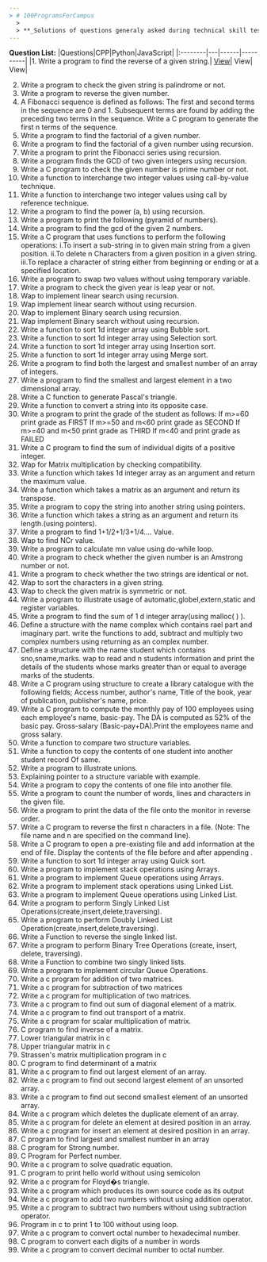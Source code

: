 ```yaml
---
> # 100ProgramsForCampus
  >
  > **_Solutions of questions generaly asked during technical skill test phase of campus recrutment process._**
---
```


**Question List:**
|Questions|CPP|Python|JavaScript|
|:--------|---|------|----------|
|1. Write a program to find the reverse of a given string.| [View](../blob/master/Cpp/1.ReverseOfString.cpp)| View| View|

2. Write a program to check the given string is palindrome or not.
3. Write a program to reverse the given number.
4. A Fibonacci sequence is defined as follows:
   The first and second terms in the sequence are 0 and 1. Subsequent terms are found
   by adding the preceding two terms in the sequence. Write a C program to generate the
   first n terms of the sequence.
5. Write a program to find the factorial of a given number.
6. Write a program to find the factorial of a given number using recursion.
7. Write a program to print the Fibonacci series using recursion.
8. Write a program finds the GCD of two given integers using recursion.
9. Write a C program to check the given number is prime number or not.
10. Write a function to interchange two integer values using call-by-value technique.
11. Write a function to interchange two integer values using call by reference technique.
12. Write a program to find the power (a, b) using recursion.
13. Write a program to print the following (pyramid of numbers).
14. Write a program to find the gcd of the given 2 numbers.
15. Write a C program that uses functions to perform the following operations:
    i.To insert a sub-string in to given main string from a given position.
    ii.To delete n Characters from a given position in a given string.
    iii.To replace a character of string either from beginning or ending or at a specified location.
16. Write a program to swap two values without using temporary variable.
17. Write a program to check the given year is leap year or not.
18. Wap to implement linear search using recursion.
19. Wap implement linear search without using recursion.
20. Wap to implement Binary search using recursion.
21. Wap implement Binary search without using recursion.
22. Write a function to sort 1d integer array using Bubble sort.
23. Write a function to sort 1d integer array using Selection sort.
24. Write a function to sort 1d integer array using Insertion sort.
25. Write a function to sort 1d integer array using Merge sort.
26. Write a program to find both the largest and smallest number of an array of integers.
27. Write a program to find the smallest and largest element in a two dimensional array.
28. Write a C function to generate Pascal's triangle.
29. Write a function to convert a string into its opposite case.
30. Write a program to print the grade of the student as follows:
    If m>=60 print grade as FIRST
    If m>=50 and m<60 print grade as SECOND
    If m>=40 and m<50 print grade as THIRD
    If m<40 and print grade as FAILED
31. Write a C program to find the sum of individual digits of a positive integer.
32. Wap for Matrix multiplication by checking compatibility.
33. Write a function which takes 1d integer array as an argument and return the maximum value.
34. Write a function which takes a matrix as an argument and return its transpose.
35. Write a program to copy the string into another string using pointers.
36. Write a function which takes a string as an argument and return its length.(using pointers).
37. Write a program to find 1+1/2+1/3+1/4.... Value.
38. Wap to find NCr value.
39. Write a program to calculate mn value using do-while loop.
40. Write a program to check whether the given number is an Amstrong number or not.
41. Write a program to check whether the two strings are identical or not.
42. Wap to sort the characters in a given string.
43. Wap to check the given matrix is symmetric or not.
44. Write a program to illustrate usage of automatic,globel,extern,static and register variables.
45. Write a program to find the sum of 1 d integer array(using malloc( ) ).
46. Define a structure with the name complex which contains rael part and imaginary part.
    write the functions to add, subtract and multiply two complex numbers using returning as an complex number.
47. Define a structure with the name student which contains sno,sname,marks.
    wap to read and n students information and print the details of the students whose marks greater than or equal to average marks of the students.
48. Write a C program using structure to create a library catalogue with the following fields;
    Access number,
    author's name,
    Title of the book,
    year of publication,
    publisher's name,
    price.
49. Write a C program to compute the monthly pay of 100 employees using each employee's name, basic-pay.
    The DA is computed as 52% of the basic pay. Gross-salary (Basic-pay+DA).Print the employees name and gross salary.
50. Write a function to compare two structure variables.
51. Write a function to copy the contents of one student into another student record Of same.
52. Write a program to illustrate unions.
53. Explaining pointer to a structure variable with example.
54. Write a program to copy the contents of one file into another file.
55. Write a program to count the number of words, lines and characters in the given file.
56. Write a program to print the data of the file onto the monitor in reverse order.
57. Write a C program to reverse the first n characters in a file. (Note: The file name and n are specified on the command line).
58. Write a C program to open a pre-existing file and add information at the end of file.
    Display the contents of the file before and after appending .
59. Write a function to sort 1d integer array using Quick sort.
60. Write a program to implement stack operations using Arrays.
61. Write a program to implement Queue operations using Arrays.
62. Write a program to implement stack operations using Linked List.
63. Write a program to implement Queue operations using Linked List.
64. Write a program to perform Singly Linked List Operations(create,insert,delete,traversing).
65. Write a program to perform Doubly Linked List Operation(create,insert,delete,traversing).
66. Write a Function to reverse the single linked list.
67. Write a program to perform Binary Tree Operations (create, insert, delete, traversing).
68. Write a Function to combine two singly linked lists.
69. Write a program to implement circular Queue Operations.
70. Write a c program for addition of two matrices.
71. Write a c program for subtraction of two matrices
72. Write a c program for multiplication of two matrices.
73. Write a c program to find out sum of diagonal element of a matrix.
74. Write a c program to find out transport of a matrix.
75. Write a c program for scalar multiplication of matrix.
76. C program to find inverse of a matrix.
77. Lower triangular matrix in c
78. Upper triangular matrix in c
79. Strassen's matrix multiplication program in c
80. C program to find determinant of a matrix
81. Write a c program to find out largest element of an array.
82. Write a c program to find out second largest element of an unsorted array.
83. Write a c program to find out second smallest element of an unsorted array.
84. Write a c program which deletes the duplicate element of an array.
85. Write a c program for delete an element at desired position in an array.
86. Write a c program for insert an element at desired position in an array.
87. C program to find largest and smallest number in an array
88. C program for Strong number.
89. C Program for Perfect number.
90. Write a c program to solve quadratic equation.
91. C program to print hello world without using semicolon
92. Write a c program for Floyd�s triangle.
93. Write a c program which produces its own source code as its output
94. Write a c program to add two numbers without using addition operator.
95. Write a c program to subtract two numbers without using subtraction operator.
96. Program in c to print 1 to 100 without using loop.
97. Write a c program to convert octal number to hexadecimal number.
98. C program to convert each digits of a number in words
99. Write a c program to convert decimal number to octal number.
